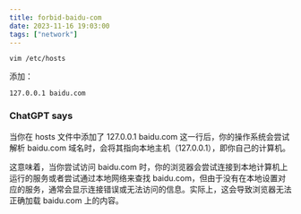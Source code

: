 ```yaml
---
title: forbid-baidu-com
date: 2023-11-16 19:03:00
tags: ["network"]
---
```

```
vim /etc/hosts
```

添加：

```
127.0.0.1 baidu.com
```

### ChatGPT says

当你在 hosts 文件中添加了 127.0.0.1 baidu.com 这一行后，你的操作系统会尝试解析 baidu.com 域名时，会将其指向本地主机（127.0.0.1），即你自己的计算机。

这意味着，当你尝试访问 baidu.com 时，你的浏览器会尝试连接到本地计算机上运行的服务或者尝试通过本地网络来查找 baidu.com，但由于没有在本地设置对应的服务，通常会显示连接错误或无法访问的信息。实际上，这会导致浏览器无法正确加载 baidu.com 上的内容。
